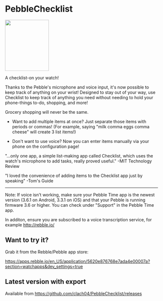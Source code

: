 # PebbleChecklist

<img src="demo_animation.gif" width="144" height="168">

A checklist-on your watch!


Thanks to the Pebble's microphone and voice input, it's now possible to keep track of anything on your wrist! Designed to stay out of your way, use Checklist to keep track of anything you need without needing to hold your phone-things to-do, shopping, and more!


Grocery shopping will never be the same.


- Want to add multiple items at once? Just separate those items with periods or commas! (For example, saying "milk comma eggs comma cheese" will create 3 list items!)


- Don't want to use voice? Now you can enter items manually via your phone on the configuration page!



"...only one app, a simple list-making app called Checklist, which uses the watch's microphone to add tasks, really proved useful."
-MIT Technology Review

"I loved the convenience of adding items to the Checklist app just by speaking"
-Tom's Guide


******

Note: If voice isn't working, make sure your Pebble Time app is the newest version (3.6.1 on Android,  3.3.1 on iOS) and that your Pebble is running firmware 3.6 or higher. You can check under "Support" in the Pebble Time app.

In additon, ensure you are subscribed to a voice transcription service, for example http://rebble.io/


## Want to try it?

Grab it from the Rebble/Pebble app store:

https://apps.rebble.io/en_US/application/5620e876768e7ada4e00007a?section=watchapps&dev_settings=true

## Latest version with export

Available from https://github.com/clach04/PebbleChecklist/releases
